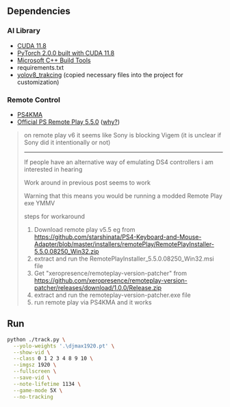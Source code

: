 
## Dependencies

### AI Library

- [CUDA 11.8](https://developer.nvidia.com/cuda-11-8-0-download-archive)
- [PyTorch 2.0.0 built with CUDA 11.8](https://pytorch.org/get-started/locally/)
- [Microsoft C++ Build Tools](https://visualstudio.microsoft.com/visual-cpp-build-tools/)
- requirements.txt
- [yolov8_trakcing](https://github.com/mikel-brostrom/yolov8_tracking) (copied necessary files into the project for customization)

### Remote Control

- [PS4KMA](https://github.com/starshinata/PS4-Keyboard-and-Mouse-Adapter)
- [Official PS Remote Play 5.5.0](https://github.com/starshinata/PS4-Keyboard-and-Mouse-Adapter/blob/master/installers/remotePlay/RemotePlayInstaller-5.5.0.08250_Win32.zip) ([why?](https://github.com/starshinata/PS4-Keyboard-and-Mouse-Adapter/issues/85#issuecomment-1466988088))

> on remote play v6 it seems like Sony is blocking Vigem (it is unclear if Sony did it intentionally or not)
>
> ----
> If people have an alternative way of emulating DS4 controllers i am interested in hearing
> 
> Work around in previous post seems to work
>
> Warning that this means you would be running a modded Remote Play exe
YMMV
>
> steps for workaround
> 
> 1. Download remote play v5.5
>    eg from https://github.com/starshinata/PS4-Keyboard-and-Mouse-Adapter/blob/master/installers/remotePlay/RemotePlayInstaller-5.5.0.08250_Win32.zip
> 2. extract and run the RemotePlayInstaller_5.5.0.08250_Win32.msi file
> 3. Get "xeropresence/remoteplay-version-patcher" from https://github.com/xeropresence/remoteplay-version-patcher/releases/download/1.0.0/Release.zip
> 4. extract and run the remoteplay-version-patcher.exe file
> 5. run remote play via PS4KMA and it works

## Run

```bash
python ./track.py \
  --yolo-weights '.\djmax1920.pt' \
  --show-vid \
  --class 0 1 2 3 4 8 9 10 \
  --imgsz 1920 \
  --fullscreen \
  --save-vid \
  --note-lifetime 1134 \
  --game-mode 5X \
  --no-tracking
```